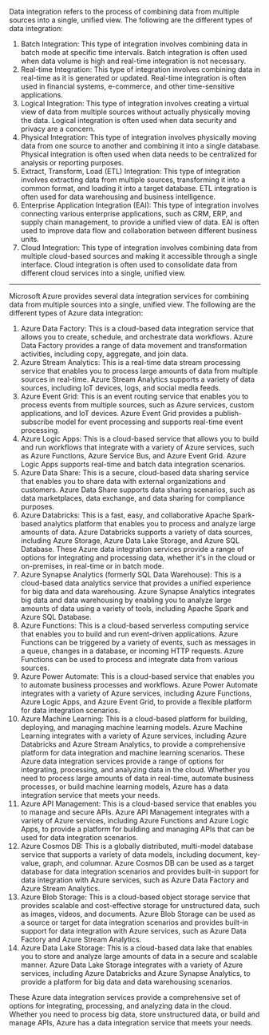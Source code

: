 Data integration refers to the process of combining data from multiple sources into a single, unified view. The following are the different types of data integration:
1. Batch Integration: This type of integration involves combining data in batch mode at specific time intervals. Batch integration is often used when data volume is high and real-time integration is not necessary.
2. Real-time Integration: This type of integration involves combining data in real-time as it is generated or updated. Real-time integration is often used in financial systems, e-commerce, and other time-sensitive applications.
3. Logical Integration: This type of integration involves creating a virtual view of data from multiple sources without actually physically moving the data. Logical integration is often used when data security and privacy are a concern.
4. Physical Integration: This type of integration involves physically moving data from one source to another and combining it into a single database. Physical integration is often used when data needs to be centralized for analysis or reporting purposes.
5. Extract, Transform, Load (ETL) Integration: This type of integration involves extracting data from multiple sources, transforming it into a common format, and loading it into a target database. ETL integration is often used for data warehousing and business intelligence.
6. Enterprise Application Integration (EAI): This type of integration involves connecting various enterprise applications, such as CRM, ERP, and supply chain management, to provide a unified view of data. EAI is often used to improve data flow and collaboration between different business units.
7. Cloud Integration: This type of integration involves combining data from multiple cloud-based sources and making it accessible through a single interface. Cloud integration is often used to consolidate data from different cloud services into a single, unified view.


-----------------

Microsoft Azure provides several data integration services for combining data from multiple sources into a single, unified view. The following are the different types of Azure data integration:
1. Azure Data Factory: This is a cloud-based data integration service that allows you to create, schedule, and orchestrate data workflows. Azure Data Factory provides a range of data movement and transformation activities, including copy, aggregate, and join data.
2. Azure Stream Analytics: This is a real-time data stream processing service that enables you to process large amounts of data from multiple sources in real-time. Azure Stream Analytics supports a variety of data sources, including IoT devices, logs, and social media feeds.
3. Azure Event Grid: This is an event routing service that enables you to process events from multiple sources, such as Azure services, custom applications, and IoT devices. Azure Event Grid provides a publish-subscribe model for event processing and supports real-time event processing.
4. Azure Logic Apps: This is a cloud-based service that allows you to build and run workflows that integrate with a variety of Azure services, such as Azure Functions, Azure Service Bus, and Azure Event Grid. Azure Logic Apps supports real-time and batch data integration scenarios.
5. Azure Data Share: This is a secure, cloud-based data sharing service that enables you to share data with external organizations and customers. Azure Data Share supports data sharing scenarios, such as data marketplaces, data exchange, and data sharing for compliance purposes.
6. Azure Databricks: This is a fast, easy, and collaborative Apache Spark-based analytics platform that enables you to process and analyze large amounts of data. Azure Databricks supports a variety of data sources, including Azure Storage, Azure Data Lake Storage, and Azure SQL Database.
These Azure data integration services provide a range of options for integrating and processing data, whether it's in the cloud or on-premises, in real-time or in batch mode.
7. Azure Synapse Analytics (formerly SQL Data Warehouse): This is a cloud-based data analytics service that provides a unified experience for big data and data warehousing. Azure Synapse Analytics integrates big data and data warehousing by enabling you to analyze large amounts of data using a variety of tools, including Apache Spark and Azure SQL Database.
8. Azure Functions: This is a cloud-based serverless computing service that enables you to build and run event-driven applications. Azure Functions can be triggered by a variety of events, such as messages in a queue, changes in a database, or incoming HTTP requests. Azure Functions can be used to process and integrate data from various sources.
9. Azure Power Automate: This is a cloud-based service that enables you to automate business processes and workflows. Azure Power Automate integrates with a variety of Azure services, including Azure Functions, Azure Logic Apps, and Azure Event Grid, to provide a flexible platform for data integration scenarios.
10. Azure Machine Learning: This is a cloud-based platform for building, deploying, and managing machine learning models. Azure Machine Learning integrates with a variety of Azure services, including Azure Databricks and Azure Stream Analytics, to provide a comprehensive platform for data integration and machine learning scenarios.
These Azure data integration services provide a range of options for integrating, processing, and analyzing data in the cloud. Whether you need to process large amounts of data in real-time, automate business processes, or build machine learning models, Azure has a data integration service that meets your needs.
11. Azure API Management: This is a cloud-based service that enables you to manage and secure APIs. Azure API Management integrates with a variety of Azure services, including Azure Functions and Azure Logic Apps, to provide a platform for building and managing APIs that can be used for data integration scenarios.
12. Azure Cosmos DB: This is a globally distributed, multi-model database service that supports a variety of data models, including document, key-value, graph, and columnar. Azure Cosmos DB can be used as a target database for data integration scenarios and provides built-in support for data integration with Azure services, such as Azure Data Factory and Azure Stream Analytics.
13. Azure Blob Storage: This is a cloud-based object storage service that provides scalable and cost-effective storage for unstructured data, such as images, videos, and documents. Azure Blob Storage can be used as a source or target for data integration scenarios and provides built-in support for data integration with Azure services, such as Azure Data Factory and Azure Stream Analytics.
14. Azure Data Lake Storage: This is a cloud-based data lake that enables you to store and analyze large amounts of data in a secure and scalable manner. Azure Data Lake Storage integrates with a variety of Azure services, including Azure Databricks and Azure Synapse Analytics, to provide a platform for big data and data warehousing scenarios.


These Azure data integration services provide a comprehensive set of options for integrating, processing, and analyzing data in the cloud. Whether you need to process big data, store unstructured data, or build and manage APIs, Azure has a data integration service that meets your needs.